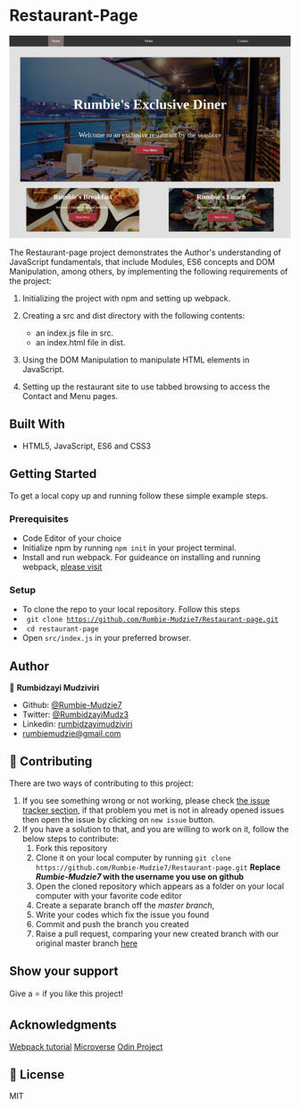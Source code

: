 # Restaurant-Page

![Screenshot](src/images/restaurant-shot.png)

The Restaurant-page project demonstrates the Author's understanding of JavaScript fundamentals, that include Modules, ES6 concepts and DOM Manipulation, among others, by implementing the following requirements of the project:

1. Initializing the project with npm and setting up webpack.

2. Creating a src and dist directory with the following contents:
    - an index.js file in src.
    - an index.html file in dist. 

3. Using the DOM Manipulation to manipulate HTML elements in JavaScript.

4. Setting up the restaurant site to use tabbed browsing to access the Contact and Menu pages.



## Built With

- HTML5, JavaScript, ES6 and CSS3


## Getting Started

To get a local copy up and running follow these simple example steps.

### Prerequisites

- Code Editor of your choice
- Initialize npm by running `npm init` in your project terminal.
- Install and run webpack. For guideance on installing and running webpack, [ please visit](https://actualize.teachable.com/courses/347362/lectures/5396444)


### Setup

- To clone the repo to your local repository. Follow this steps
- <code> git clone https://github.com/Rumbie-Mudzie7/Restaurant-page.git</code>
- <code> cd restaurant-page</code>
- Open `src/index.js` in your preferred browser.


## Author

:bust_in_silhouette: **Rumbidzayi Mudziviri**
- Github: [@Rumbie-Mudzie7](https://github.com/Rumbie-Mudzie7)
- Twitter: [@RumbidzayiMudz3](https://twitter.com/RumbidzayiMudz3)
- Linkedin: [rumbidzayimudziviri](https://www.linkedin.com/in/rumbidzayi-mudziviri)
- rumbiemudzie@gmail.com

## :handshake: Contributing

There are two ways of contributing to this project:
1.  If you see something wrong or not working, please check [the issue tracker section](https://github.com/Rumbie-Mudzie7/Restaurant-page/issues), if that problem you met is not in already opened issues then open the issue by clicking on `new issue` button.
2.  If you have a solution to that, and you are willing to work on it, follow the below steps to contribute:
    1.  Fork this repository
    1.  Clone it on your local computer by running `git clone https://github.com/Rumbie-Mudzie7/Restaurant-page.git` __Replace *Rumbie-Mudzie7* with the username you use on github__
    1.  Open the cloned repository which appears as a folder on your local computer with your favorite code editor
    1.  Create a separate branch off the *master branch*,
    1.  Write your codes which fix the issue you found
    1.  Commit and push the branch you created
    1.  Raise a pull request, comparing your new created branch with our original master branch [here](https://github.com/Rumbie-Mudzie7/Restaurant-page)



## Show your support

Give a :star:️ if you like this project!

## Acknowledgments
[Webpack tutorial](https://actualize.teachable.com/courses/347362/lectures/5396444)
[Microverse](https://www.microverse.org)
[Odin Project](https://https://www.theodinproject.com/courses/javascript/lessons/restaurant-page)

## :memo: License

MIT
